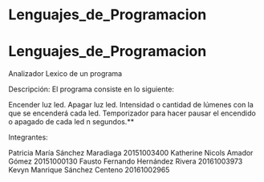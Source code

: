 # Lenguajes_de_Programacion
# Lenguajes_de_Programacion
Analizador Lexico de un programa

Descripción:
El programa consiste en lo siguiente:

Encender luz led.
Apagar luz led.
Intensidad o cantidad de lúmenes con la que se encenderá cada led.
Temporizador para hacer pausar el encendido o apagado de cada led n segundos.**
 

Integrantes:
	
Patricia María Sánchez Maradiaga	20151003400
Katherine Nicols Amador Gómez	20151000130
Fausto Fernando Hernández Rivera	20161003973
Kevyn Manrique Sánchez Centeno	20161002965
	

